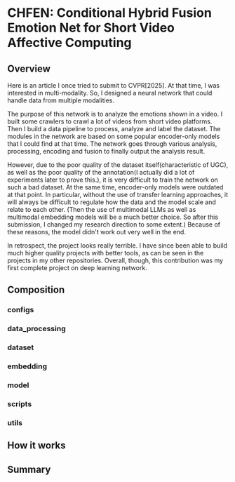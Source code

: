 # CHFEN: Conditional Hybrid Fusion Emotion Net for Short Video Affective Computing

## Overview
Here is an article I once tried to submit to CVPR[2025]. At that time, I was interested in multi-modality. So, I designed a neural network that could handle data from multiple modalities.

The purpose of this network is to analyze the emotions shown in a video. 
I built some crawlers to crawl  a lot of videos from short video platforms. Then I build a data pipeline to process, analyze and label the dataset. 
The modules in the network are based on some popular encoder-only models that I could find at that time. The network goes through various analysis, processing, encoding and fusion to finally output the analysis result.

However, due to the poor quality of the dataset itself(characteristic of UGC), as well as the poor quality of the annotation(I actually did a lot of experiments later to prove this.), it is very difficult to train the network on such a bad dataset. At the same time, encoder-only models were outdated at that point. In particular, without the use of transfer learning approaches, it will always be difficult to regulate how the data and the model scale and relate to each other. (Then the use of multimodal LLMs as well as multimodal embedding models will be a much better choice. So after this submission, I changed my research direction to some extent.) Because of these reasons, the model didn't work out very well in the end.

In retrospect, the project looks really terrible. I have since been able to build much higher quality projects with better tools, as can be seen in the projects in my other repositories. Overall, though, this contribution was my first complete project on deep learning network.

## Composition

### configs

### data_processing

### dataset

### embedding

### model

### scripts

### utils


## How it works


## Summary

